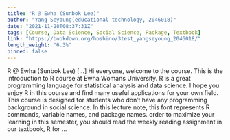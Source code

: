 ```yaml
---
title: "R @ Ewha (Sunbok Lee)"
author: "Yang Seyoung(educational technology, 2046018)"
date: "2021-11-28T08:37:31Z"
tags: [Course, Data Science, Social Science, Package, Textbook]
link: "https://bookdown.org/hoshino/3test_yangseyoung_2046018/"
length_weight: "6.3%"
pinned: false
---
```


R @ Ewha (Sunbok Lee) [...] Hi everyone, welcome to the course. This is the introduction to R course at Ewha Womans University. R is a great programming language for statistical analysis and data science. I hope you enjoy R in this course and find many useful applications for your own field. This course is designed for students who don’t have any programming background in social science. In this lecture note, this font represents R commands, variable names, and package names. order to maximize your learning in this semester, you should read the weekly reading assignment in our textbook, R for  ...
